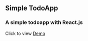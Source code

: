 ## Simple TodoApp
### A simple todoapp with React.js

Click to view [Demo](https://nafasebra.github.io/reactjs-todoapp)
